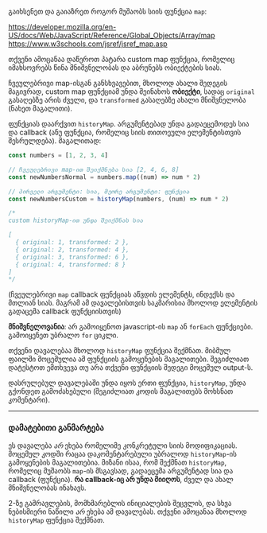 გაიხსენეთ და გაიაზრეთ როგორ მუშაობს სიის ფუნქცია `map`:

https://developer.mozilla.org/en-US/docs/Web/JavaScript/Reference/Global_Objects/Array/map
https://www.w3schools.com/jsref/jsref_map.asp

თქვენი ამოცანაა დაწეროთ პატარა custom map ფუნქცია, რომელიც იმახსოვრებს წინა მნიშვნელობას და აბრუნებს ობიექტების სიას.

ჩვეულებრივი map-ისგან განსხვავებით, მხოლოდ ახალი შედეგის მაგივრად, custom map ფუნქციამ უნდა შეინახოს **ობიექტი**, სადაც `original` გასაღებზე არის ძველი, და `transformed` გასაღებზე ახალი მნიშვნელობა (ნახეთ მაგალითი).

ფუნქციას დაარქვით `historyMap`. არგუმენტებად უნდა გადაეცემოდეს სია და callback (ანუ ფუნქცია, რომელიც სიის თითოეული ელემენტისთვის შესრულდება). მაგალითად:

```js
const numbers = [1, 2, 3, 4]

// ჩვეულებრივი map-ით შეიქმნება სია [2, 4, 6, 8]
const newNumbersNormal = numbers.map((num) => num * 2)

// პირველი არგუმენტი: სია, მეორე არგუმენტი: ფუნქცია
const newNumbersCustom = historyMap(numbers, (num) => num * 2)

/*
custom historyMap-ით უნდა შეიქმნას სია

[
  { original: 1, transformed: 2 },
  { original: 2, transformed: 4 },
  { original: 3, transformed: 6 },
  { original: 4, transformed: 8 }
]
*/
```

(ჩვეულებრივი `map` callback ფუნქციას აწვდის ელემენტს, ინდექსს და მთლიან სიას. მაგრამ ამ დავალებისთვის საკმარისია მხოლოდ ელემენტის გადაცემა callback ფუნქციისთვის)

**მნიშვნელოვანია**: არ გამოიყენოთ javascript-ის `map` ან `forEach` ფუნქციები. გამოიყენეთ უბრალო `for` ციკლი.

თქვენი დავალებაა მხოლოდ `historyMap` ფუნქცია შექმნათ. მიბმულ ფაილში მოცემულია ამ ფუნქციის გამოყენების მაგალითები. შეგიძლიათ დატესტოთ ემთხვევა თუ არა თქვენი ფუნქციის შედეგი მოცემულ output-ს.

დასრულებულ დავალებაში უნდა იყოს ერთი ფუნქცია, `historyMap`, უნდა გქონდეთ გამოძახებული (შეგიძლიათ კოდის მაგალითებს მოხსნათ კომენტარი).

---

### დამატებითი განმარტება

ეს დავალება *არ* ეხება რომელიმე კონკრეტული სიის მოდიფიკაციას. მოცემულ კოდში რაცაა დაკომენტარებული უბრალოდ `historyMap`-ის გამოყენების მაგალითებია. მიზანი ისაა, რომ შექმნათ `historyMap`, რომელიც მუშაობს `map`-ის მსგავსად, გადაეცემა არგუმენტად სია და callback (ფუნქცია). **რა callback-იც არ უნდა მიიღოს**, ძველ და ახალ მნიშვნელობას ინახავს.

2-ზე გამრავლების, მომხმარებლის ინიციალების შეცვლის, და სხვა ნებისმიერი ნაწილი *არ* ეხება ამ დავალებას. თქვენი ამოცანაა მხოლოდ `historyMap` ფუნქცია შექმნათ.
